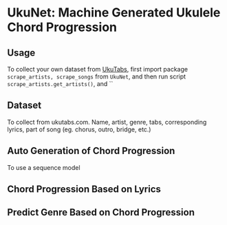 # UkuNet: Machine Generated Ukulele Chord Progression

## Usage
To collect your own dataset from [UkuTabs](ukutabs.com), first import package `scrape_artists, scrape_songs` from `UkuNet`, and then run script `scrape_artists.get_artists()`, and `` 

## Dataset
To collect from ukutabs.com.
Name, artist, genre, tabs, corresponding lyrics, part of song (eg. chorus, outro, bridge, etc.)

## Auto Generation of Chord Progression
To use a sequence model

## Chord Progression Based on Lyrics

## Predict Genre Based on Chord Progression
